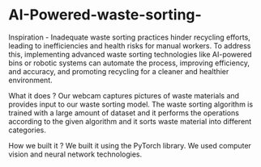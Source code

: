 # AI-Powered-waste-sorting-

Inspiration -
Inadequate waste sorting practices hinder recycling efforts, leading to inefficiencies and health risks for manual workers. To address this, implementing advanced waste sorting technologies like AI-powered bins or robotic systems can automate the process, improving efficiency, and accuracy, and promoting recycling for a cleaner and healthier environment.

What it does ? 
Our webcam captures pictures of waste materials and provides input to our waste sorting model. The waste sorting algorithm is trained with a large amount of dataset and it performs the operations according to the given algorithm and it sorts waste material into different categories.

How we built it ?
We built it using the PyTorch library. We used computer vision and neural network technologies.
